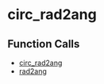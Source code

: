 # circ_rad2ang

## Function Calls
- [circ_rad2ang](Stats/CircStat2012a/circ_rad2ang.md)
- [rad2ang](Stats/CircStat2012a/rad2ang.md)
